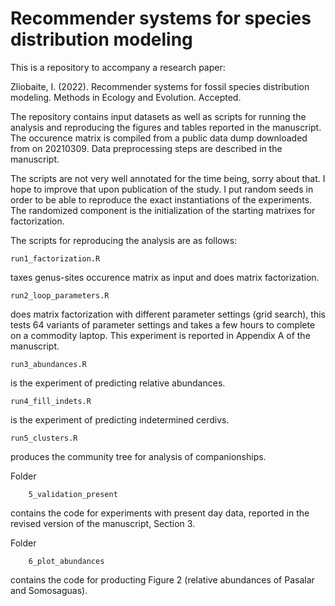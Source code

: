 # Recommender systems for species distribution modeling

This is a repository to accompany a research paper:

Zliobaite, I. (2022). Recommender systems for fossil species distribution modeling. Methods in Ecology and Evolution. Accepted.

The repository contains input datasets as well as scripts for running the analysis and reproducing the figures and tables reported in the manuscript. The occurence matrix is compiled from a public data dump downloaded from on 20210309. Data preprocessing steps are described in the manuscript.

The scripts are not very well annotated for the time being, sorry about that. I hope to improve that upon publication of the study. I put random seeds in order to be able to reproduce the exact instantiations of the experiments. The randomized component is the initialization of the starting matrixes for factorization. 


The scripts for reproducing the analysis are as follows:

	run1_factorization.R	

taxes genus-sites occurence matrix as input and does matrix factorization.

	run2_loop_parameters.R
	
does matrix factorization with different parameter settings (grid search), this tests 64 variants of parameter settings and takes a few hours to complete on a commodity laptop. This experiment is reported in Appendix A of the manuscript.

	run3_abundances.R

is the experiment of predicting relative abundances.

	run4_fill_indets.R
	
is the experiment of predicting indetermined cerdivs.

	run5_clusters.R
	
produces the community tree for analysis of companionships.


Folder 
        
        5_validation_present 

contains the code for experiments with present day data, reported in the revised version of the manuscript, Section 3.

Folder 

        6_plot_abundances
        
contains the code for producting Figure 2 (relative abundances of Pasalar and Somosaguas).
